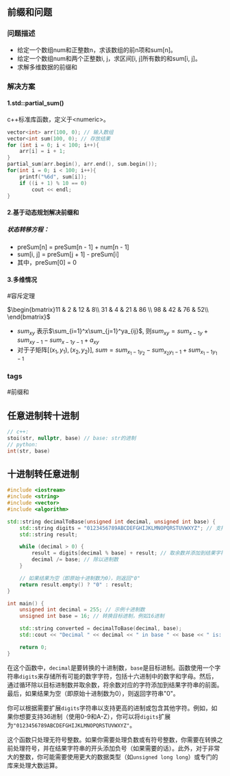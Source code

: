 ## 前缀和问题
### 问题描述
- 给定一个数组num和正整数n，求该数组的前n项和sum[n]。
- 给定一个数组num和两个正整数i, j，求区间[i, j]所有数的和sum[i, j]。
- 求解多维数据的前缀和
### 解决方案
#### 1.std::partial_sum()
c++标准库函数，定义于\<numeric>。

``` c++
vector<int> arr(100, 0); // 输入数组
vector<int sum(100, 0); // 存放结果
for (int i = 0; i < 100; i++){
	arr[i] = i + 1;
}
partial_sum(arr.begin(), arr.end(), sum.begin());
for(int i = 0; i < 100; i++){
	printf("%6d", sum[i]);
	if ((i + 1) % 10 == 0)
		cout << endl;
}
```
#### 2.基于动态规划解决前缀和
##### 状态转移方程：
- preSum[n] = preSum[n - 1] + num[n - 1]
- sum[i, j] = preSum[j + 1] - preSum[i]
- 其中，preSum[0] = 0

#### 3.多维情况 
#容斥定理

$\begin{bmatrix}11 & 2 & 12 & 8\\ 31 & 4 & 21 & 86 \\ 98 & 42 & 76 & 52\\ \end{bmatrix}$
- $sum_{xy}$ 表示$\sum_{i=1}^x\sum_{j=1}^ya_{ij}$, 则$sum_{xy}=sum_{x-1y}+sum_{xy-1}-sum_{x-1y-1}+a_{xy}$
- 对于子矩阵$[(x_1,y_1),(x_2,y_2)]$, $sum=sum_{x_1-1y_2}-sum_{x_2y_1-1}+sum_{x_1-1y_1-1}$
### tags
#前缀和

## 任意进制转十进制
``` cpp
// c++:
stoi(str, nullptr, base) // base: str的进制
// python:
int(str, base)
```

## 十进制转任意进制

```cpp
#include <iostream>
#include <string>
#include <vector>
#include <algorithm>

std::string decimalToBase(unsigned int decimal, unsigned int base) {
    std::string digits = "0123456789ABCDEFGHIJKLMNOPQRSTUVWXYZ"; // 支持的字符集，可以根据需要扩展
    std::string result;

    while (decimal > 0) {
        result = digits[decimal % base] + result; // 取余数并添加到结果字符串的前面
        decimal /= base; // 除以进制数
    }

    // 如果结果为空（即原始十进制数为0），则返回"0"
    return result.empty() ? "0" : result;
}

int main() {
    unsigned int decimal = 255; // 示例十进制数
    unsigned int base = 16; // 转换目标进制，例如16进制

    std::string converted = decimalToBase(decimal, base);
    std::cout << "Decimal " << decimal << " in base " << base << " is: " << converted << std::endl;

    return 0;
}
```

在这个函数中，`decimal`是要转换的十进制数，`base`是目标进制。函数使用一个字符串`digits`来存储所有可能的数字字符，包括十六进制中的数字和字母。然后，通过循环除以目标进制数并取余数，将余数对应的字符添加到结果字符串的前面。最后，如果结果为空（即原始十进制数为0），则返回字符串"0"。

你可以根据需要扩展`digits`字符串以支持更高的进制或包含其他字符。例如，如果你想要支持36进制（使用0-9和A-Z），你可以将`digits`扩展为`"0123456789ABCDEFGHIJKLMNOPQRSTUVWXYZ"`。

这个函数只处理无符号整数。如果你需要处理负数或有符号整数，你需要在转换之前处理符号，并在结果字符串的开头添加负号（如果需要的话）。此外，对于非常大的整数，你可能需要使用更大的数据类型（如`unsigned long long`）或专门的库来处理大数运算。